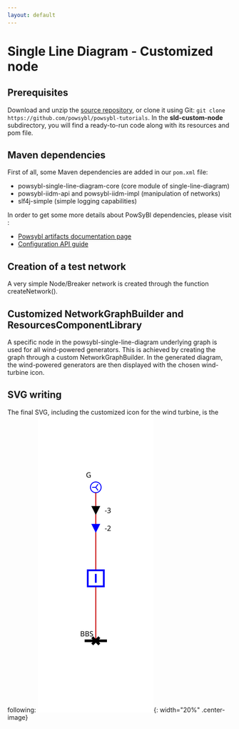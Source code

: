 ```yaml
---
layout: default
---
```


# Single Line Diagram - Customized node

## Prerequisites

Download and unzip the [source repository](https://github.com/powsybl/powsybl-tutorials), or clone it using Git: `git clone https://github.com/powsybl/powsybl-tutorials`.
In the __sld-custom-node__ subdirectory, you will find a ready-to-run code along with its resources and pom file.

## Maven dependencies

First of all, some Maven dependencies are added in our `pom.xml` file:

* powsybl-single-line-diagram-core (core module of single-line-diagram)
* powsybl-iidm-api and powsybl-iidm-impl (manipulation of networks)
* slf4j-simple (simple logging capabilities)

In order to get some more details about PowSyBl dependencies, please visit :
* [Powsybl artifacts documentation page](../../artifacts.md)
* [Configuration API guide](../../../../../backup/to_sort/configuration.md)

## Creation of a test network

A very simple Node/Breaker network is created through the function createNetwork().

## Customized NetworkGraphBuilder and ResourcesComponentLibrary

A specific node in the powsybl-single-line-diagram underlying graph is used for all wind-powered generators. This is achieved by creating the graph through a custom NetworkGraphBuilder.
In the generated diagram, the wind-powered generators are then displayed with the chosen wind-turbine icon.

## SVG writing

The final SVG, including the customized icon for the wind turbine, is the following:
![final_svg](img/sld.svg){: width="20%" .center-image}



